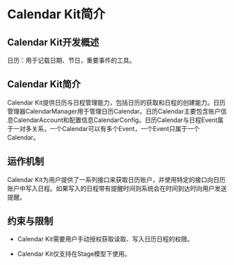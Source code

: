 # Calendar Kit简介

## Calendar Kit开发概述

日历：用于记载日期、节日，重要事件的工具。

## Calendar Kit简介

Calendar Kit提供日历与日程管理能力，包括日历的获取和日程的创建能力。日历管理器CalendarManager用于管理日历Calendar。日历Calendar主要包含账户信息CalendarAccount和配置信息CalendarConfig。日历Calendar与日程Event属于一对多关系，一个Calendar可以有多个Event，一个Event只属于一个Calendar。

## 运作机制

Calendar Kit为用户提供了一系列接口来获取日历账户，并使用特定的接口向日历账户中写入日程。如果写入的日程带有提醒时间则系统会在时间到达时向用户发送提醒。

## 约束与限制

- Calendar Kit需要用户手动授权获取读取、写入日历日程的权限。

- Calendar Kit仅支持在Stage模型下使用。